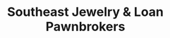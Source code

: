 ---
title: "Southeast Jewelry & Loan Pawnbrokers"
url: /baltimore/southeast-jewelry-and-loan-pawnbrokers/
shop: pawnbroker
---